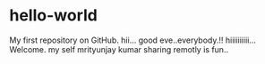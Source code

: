 # hello-world
My first repository on GitHub.
hii...
good eve..everybody.!!
hiiiiiiiiii... Welcome.
my self mrityunjay kumar
sharing remotly is fun..
